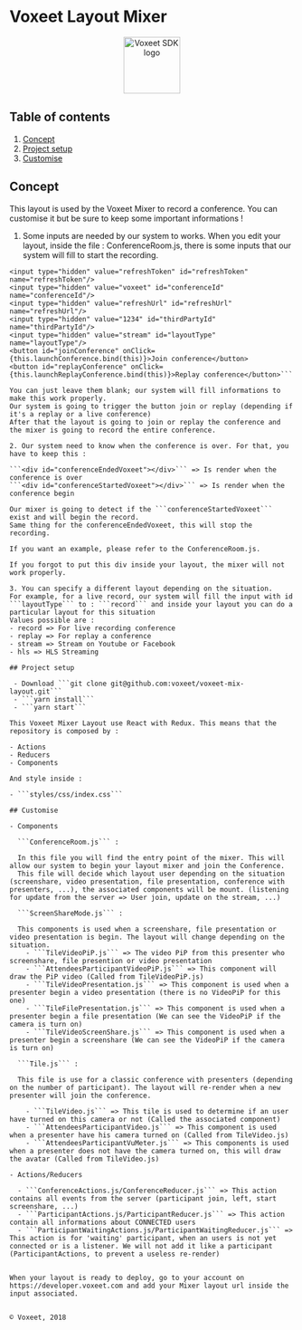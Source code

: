Voxeet Layout Mixer
=====================

<p align="center">
<img src="https://www.voxeet.com/wp-content/themes/wp-theme/assets/images/logo.svg" alt="Voxeet SDK logo" title="Voxeet SDK logo" width="100"/>
</p>


## Table of contents

  1. [Concept](#concet)
  2. [Project setup](#project-setup)
  3. [Customise](#customise)

## Concept

This layout is used by the Voxeet Mixer to record a conference. You can customise it but be sure to keep some important informations !

1. Some inputs are needed by our system to works. When you edit your layout, inside the file : ConferenceRoom.js, there is some inputs that our system will fill to start the recording.

```<input type="hidden" value="accessToken" id="accessToken" name="accessToken"/>
<input type="hidden" value="refreshToken" id="refreshToken" name="refreshToken"/>
<input type="hidden" value="voxeet" id="conferenceId" name="conferenceId"/>
<input type="hidden" value="refreshUrl" id="refreshUrl" name="refreshUrl"/>
<input type="hidden" value="1234" id="thirdPartyId" name="thirdPartyId"/>
<input type="hidden" value="stream" id="layoutType" name="layoutType"/>
<button id="joinConference" onClick={this.launchConference.bind(this)}>Join conference</button>
<button id="replayConference" onClick={this.launchReplayConference.bind(this)}>Replay conference</button>```

You can just leave them blank; our system will fill informations to make this work properly.
Our system is going to trigger the button join or replay (depending if it's a replay or a live conference)
After that the layout is going to join or replay the conference and the mixer is going to record the entire conference.

2. Our system need to know when the conference is over. For that, you have to keep this :

```<div id="conferenceEndedVoxeet"></div>``` => Is render when the conference is over
```<div id="conferenceStartedVoxeet"></div>``` => Is render when the conference begin

Our mixer is going to detect if the ```conferenceStartedVoxeet``` exist and will begin the record.
Same thing for the conferenceEndedVoxeet, this will stop the recording.

If you want an example, please refer to the ConferenceRoom.js.

If you forgot to put this div inside your layout, the mixer will not work properly.

3. You can specify a different layout depending on the situation.
For example, for a live record, our system will fill the input with id ```layoutType``` to : ```record``` and inside your layout you can do a particular layout for this situation
Values possible are :
- record => For live recording conference
- replay => For replay a conference
- stream => Stream on Youtube or Facebook
- hls => HLS Streaming

## Project setup

 - Download ```git clone git@github.com:voxeet/voxeet-mix-layout.git```
 - ```yarn install```
 - ```yarn start```

This Voxeet Mixer Layout use React with Redux. This means that the repository is composed by :

- Actions
- Reducers
- Components

And style inside :

- ```styles/css/index.css```

## Customise

- Components

  ```ConferenceRoom.js``` :

  In this file you will find the entry point of the mixer. This will allow our system to begin your layout mixer and join the Conference.
  This file will decide which layout user depending on the situation (screenshare, video presentation, file presentation, conference with presenters, ...), the associated components will be mount. (listening for update from the server => User join, update on the stream, ...)

  ```ScreenShareMode.js``` :

  This components is used when a screenshare, file presentation or video presentation is begin. The layout will change depending on the situation.
    - ```TileVideoPiP.js``` => The video PiP from this presenter who screenshare, file presention or video presentation
    - ```AttendeesParticipantVideoPiP.js``` => This component will draw the PiP video (Called from TileVideoPiP.js)
    - ```TileVideoPresentation.js``` => This component is used when a presenter begin a video presentation (there is no VideoPiP for this one)
    - ```TileFilePresentation.js``` => This component is used when a presenter begin a file presentation (We can see the VideoPiP if the camera is turn on)
    - ```TileVideoScreenShare.js``` => This component is used when a presenter begin a screenshare (We can see the VideoPiP if the camera is turn on)

  ```Tile.js``` :

  This file is use for a classic conference with presenters (depending on the number of participant). The layout will re-render when a new presenter will join the conference.

    - ```TileVideo.js``` => This tile is used to determine if an user have turned on this camera or not (Called the associated component)
    - ```AttendeesParticipantVideo.js``` => This component is used when a presenter have his camera turned on (Called from TileVideo.js)
    - ```AttendeesParticipantVuMeter.js``` => This components is used when a presenter does not have the camera turned on, this will draw the avatar (Called from TileVideo.js)

- Actions/Reducers

  - ```ConferenceActions.js/ConferenceReducer.js``` => This action contains all events from the server (participant join, left, start screenshare, ...)
  - ```ParticipantActions.js/ParticipantReducer.js``` => This action contain all informations about CONNECTED users
  - ```ParticipantWaitingActions.js/ParticipantWaitingReducer.js``` => This action is for 'waiting' participant, when an users is not yet connected or is a listener. We will not add it like a participant (ParticipantActions, to prevent a useless re-render)


When your layout is ready to deploy, go to your account on https://developer.voxeet.com and add your Mixer layout url inside the input associated.


© Voxeet, 2018

